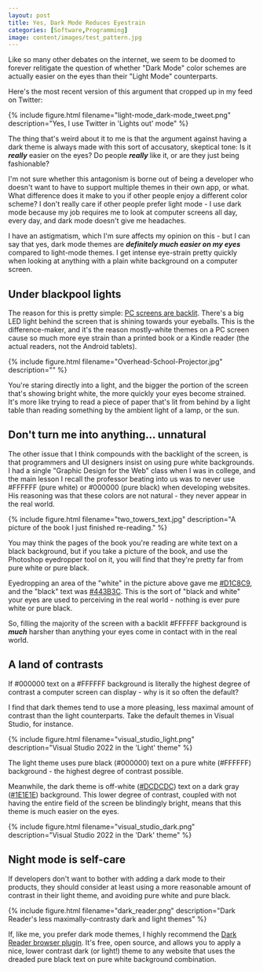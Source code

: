 ```yaml
---
layout: post
title: Yes, Dark Mode Reduces Eyestrain
categories: [Software,Programming]
image: content/images/test_pattern.jpg
---
```


Like so many other debates on the internet, we seem to be doomed to forever relitigate the question of whether "Dark Mode" color schemes are actually easier on the eyes than their "Light Mode" counterparts.

Here's the most recent version of this argument that cropped up in my feed on Twitter:

{% include figure.html filename="light-mode_dark-mode_tweet.png" description="Yes, I use Twitter in 'Lights out' mode" %}

The thing that's weird about it to me is that the argument against having a dark theme is always made with this sort of accusatory, skeptical tone: Is it ___really___ easier on the eyes? Do people ___really___ like it, or are they just being fashionable?

I'm not sure whether this antagonism is borne out of being a developer who doesn't want to have to support multiple themes in their own app, or what. What difference does it make to you if other people enjoy a different color scheme? I don't really care if other people prefer light mode - I use dark mode because my job requires me to look at computer screens all day, every day, and dark mode doesn't give me headaches.

I have an astigmatism, which I'm sure affects my opinion on this - but I can say that yes, dark mode themes are ___definitely much easier on my eyes___ compared to light-mode themes. I get intense eye-strain pretty quickly when looking at anything with a plain white background on a computer screen.

## Under blackpool lights

The reason for this is pretty simple: [PC screens are backlit](https://en.wikipedia.org/wiki/Backlight). There's a big LED light behind the screen that is shining towards your eyeballs. This is the difference-maker, and it's the reason mostly-white themes on a PC screen cause so much more eye strain than a printed book or a Kindle reader (the actual readers, not the Android tablets). 

{% include figure.html filename="Overhead-School-Projector.jpg" description="" %}

You're staring directly into a light, and the bigger the portion of the screen that's showing bright white, the more quickly your eyes become strained. It's more like trying to read a piece of paper that's lit from behind by a light table than reading something by the ambient light of a lamp, or the sun.

## Don't turn me into anything... unnatural

The other issue that I think compounds with the backlight of the screen, is that programmers and UI designers insist on using pure white backgrounds. I had a single "Graphic Design for the Web" class when I was in college, and the main lesson I recall the professor beating into us was to never use #FFFFFF (pure white) or #000000 (pure black) when developing websites. His reasoning was that these colors are not natural - they never appear in the real world.

{% include figure.html filename="two_towers_text.jpg" description="A picture of the book I just finished re-reading." %}

You may think the pages of the book you're reading are white text on a black background, but if you take a picture of the book, and use the Photoshop eyedropper tool on it, you will find that they're pretty far from pure white or pure black.

Eyedropping an area of the "white" in the picture above gave me [#D1C8C9](https://www.color-hex.com/color/d1c8c9), and the "black" text was [#443B3C](https://www.color-hex.com/color/443b3c). This is the sort of "black and white" your eyes are used to perceiving in the real world - nothing is ever pure white or pure black.

So, filling the majority of the screen with a backlit #FFFFFF background is ___much___ harsher than anything your eyes come in contact with in the real world. 

## A land of contrasts

If #000000 text on a #FFFFFF background is literally the highest degree of contrast a computer screen can display - why is it so often the default?

I find that dark themes tend to use a more pleasing, less maximal amount of contrast than the light counterparts. Take the default themes in Visual Studio, for instance.

{% include figure.html filename="visual_studio_light.png" description="Visual Studio 2022 in the 'Light' theme" %}

The light theme uses pure black (#000000) text on a pure white (#FFFFFF) background - the highest degree of contrast possible.

Meanwhile, the dark theme is off-white ([#DCDCDC](https://www.color-hex.com/color/dcdcdc)) text on a dark gray ([#1E1E1E](https://www.color-hex.com/color/1e1e1e)) background. This lower degree of contrast, coupled with not having the entire field of the screen be blindingly bright, means that this theme is much easier on the eyes.

{% include figure.html filename="visual_studio_dark.png" description="Visual Studio 2022 in the 'Dark' theme" %}

## Night mode is self-care

If developers don't want to bother with adding a dark mode to their products, they should consider at least using a more reasonable amount of contrast in their light theme, and avoiding pure white and pure black.

{% include figure.html filename="dark_reader.png" description="Dark Reader's less maximally-contrasty dark and light themes" %}

If, like me, you prefer dark mode themes, I highly recommend the [Dark Reader browser plugin](https://darkreader.org/). It's free, open source, and allows you to apply a nice, lower contrast dark (or light!) theme to any website that uses the dreaded pure black text on pure white background combination.